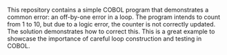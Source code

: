 This repository contains a simple COBOL program that demonstrates a common error: an off-by-one error in a loop. The program intends to count from 1 to 10, but due to a logic error, the counter is not correctly updated.  The solution demonstrates how to correct this.  This is a great example to showcase the importance of careful loop construction and testing in COBOL.